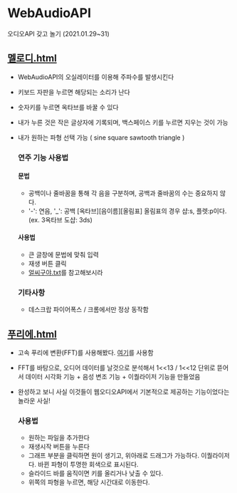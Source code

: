 # WebAudioAPI
오디오API 갖고 놀기 (2021.01.29~31)

## <a href="https://esctabcapslock.github.io/WebAudioAPI/%EB%A9%9C%EB%A1%9C%EB%94%94.html">멜로디.html</a>
- WebAudioAPI의 오실레이터를 이용해 주파수를 발생시킨다
- 키보드 자판을 누르면 해당되는 소리가 난다
- 숫자키를 누르면 옥타브를 바꿀 수 있다
- 내가 누른 것은 작은 글상자에 기록되며, 백스페이스 키를 누르면 지우는 것이 가능
- 내가 원하는 파형 선택 가능 ( sine square sawtooth triangle )

    ### 연주 기능 사용법
    #### 문법
    - 공백이나 줄바꿈을 통해 각 음을 구분하며, 공백과 줄바꿈의 수는 중요하지 않다.
    - '-': 연음, '_': 공백 \[옥타브\]\[음이름\]\[올림표\] 올림표의 경우 샵:s, 플렛:p이다. (ex. 3옥타브 도샵: 3ds)
    #### 사용법
    - 큰 글창에 문법에 맞춰 입력
    - 재생 버튼 클릭
    - <a href="https://github.com/esctabcapslock/WebAudioAPI/blob/main/%EC%96%BC%EC%94%A8%EA%B5%AC%EC%95%BC%20%EC%95%85%EB%B3%B4.txt">얼씨구야.txt</a>를 참고해보시라

    ### 기타사항
    - 데스크랍 파이어폭스 / 크롬에서만 정상 동작함




## <a href="https://esctabcapslock.github.io/WebAudioAPI/%ED%91%B8%EB%A6%AC%EC%97%90.html">푸리에.html</a>
- 고속 푸리에 변환(FFT)를 사용해봤다. <a href="https://evan-moon.github.io/2019/07/10/javascript-audio-waveform/">여기</a>를 사용함
- FFT를 바탕으로, 오디어 데이터를 날것으로 분석해서 1<<13 / 1<<12 단위로 뜯어서 데이터 시각화 기능 + 음성 변조 기능 + 이퀄라이저 기능을 만들었음
- 완성하고 보니 사실  이것들이 웹오디오API에서 기본적으로 제공하는 기능이었다는 놀라운 사실!

  
    ### 사용법
    - 원하는 파일을 추가한다
    - 재생시작 버튼을 누른다
    - 그래프 부분을 클릭하면 원이 생기고, 위아래로 드래그가 가능하다. 이퀄라이저다. 바뀐 파형이 투명한 회색으로 표시된다.
    - 슬라이드 바를 움직이면 키를 올리거나 낮출 수 있다.
    - 위쪽의 파형을 누르면, 해당 시간대로 이동한다.
  
 
